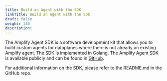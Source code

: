 ```yaml
---
title: Build an Agent with the SDK
linkTitle: Build an Agent with the SDK
draft: false
weight: 140
description: 
---
```

The Amplify Agent SDK is a software development kit that allows you to build custom agents for dataplanes where there is not already an existing Amplify agent. The SDK is implemented in Golang. The Amplify Agent SDK is available publicly and can be found in [GitHub](https://github.com/Axway/agent-sdk).

For additional information on the SDK, please refer to the README.md in the GitHub repo.
